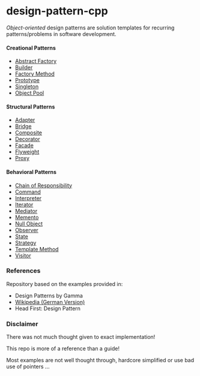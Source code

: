 # design-pattern-cpp

_Object-oriented_ design patterns are solution templates for recurring patterns/problems in software development.

#### Creational Patterns

- [Abstract Factory](/abstract_factory/README.md)
- [Builder](/builder/README.md)
- [Factory Method](/factory_method/README.md)
- [Prototype](/prototype/README.md)
- [Singleton](/singleton/README.md)
- [Object Pool](/object_pool/README.md)

#### Structural Patterns

- [Adapter](/adapter/README.md)
- [Bridge](/bridge/README.md)
- [Composite](/composite/README.md)
- [Decorator](/decorator/README.md)
- [Facade](/facade/README.md)
- [Flyweight](/flyweight/README.md)
- [Proxy](/proxy/README.md)

#### Behavioral Patterns

- [Chain of Responsibility](/chain_of_responsibility/README.md)
- [Command](/command/README.md)
- [Interpreter](/interpreter/README.md)
- [Iterator](/iterator/README.md)
- [Mediator](/mediator/README.md)
- [Memento](/memento/README.md)
- [Null Object](/null_object/README.md)
- [Observer](/observer/README.md)
- [State](/state/README.md)
- [Strategy](/strategy/README.md)
- [Template Method](/template_method/README.md)
- [Visitor](/visitor/README.md)

### References

Repository based on the examples provided in:

* Design Patterns by Gamma
* [Wikipedia (German Version)](https://de.wikipedia.org/wiki/Entwurfsmuster)
* Head First: Design Pattern

### Disclaimer

There was not much thought given to exact implementation!

This repo is more of a reference than a guide!

Most examples are not well thought through, hardcore simplified or use bad use of pointers ...